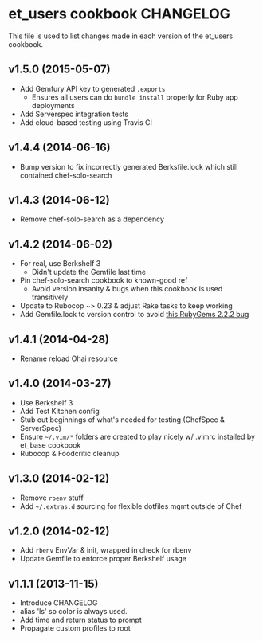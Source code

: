 et_users cookbook CHANGELOG
============================
This file is used to list changes made in each version of the et_users cookbook.

v1.5.0 (2015-05-07)
-------------------

* Add Gemfury API key to generated `.exports`
    - Ensures all users can do `bundle install` properly for Ruby app deployments
* Add Serverspec integration tests
* Add cloud-based testing using Travis CI

v1.4.4 (2014-06-16)
-------------------

* Bump version to fix incorrectly generated Berksfile.lock which still contained chef-solo-search

v1.4.3 (2014-06-12)
-------------------

* Remove chef-solo-search as a dependency


v1.4.2 (2014-06-02)
-------------------

* For real, use Berkshelf 3
    - Didn't update the Gemfile last time
* Pin chef-solo-search cookbook to known-good ref
    - Avoid version insanity & bugs when this cookbook is used transitively
* Update to Rubocop ~> 0.23 & adjust Rake tasks to keep working
* Add Gemfile.lock to version control to avoid [this RubyGems 2.2.2 bug](https://github.com/rubygems/rubygems/issues/853)


v1.4.1 (2014-04-28)
------------------

* Rename reload Ohai resource

v1.4.0 (2014-03-27)
------------------

* Use Berkshelf 3
* Add Test Kitchen config
* Stub out beginnings of what's needed for testing (ChefSpec & ServerSpec)
* Ensure `~/.vim/*` folders are created to play nicely w/ .vimrc installed by et_base cookbook
* Rubocop & Foodcritic cleanup

v1.3.0 (2014-02-12)
------------------

* Remove `rbenv` stuff
* Add `~/.extras.d` sourcing for flexible dotfiles mgmt outside of Chef

v1.2.0 (2014-02-12)
------------------

* Add `rbenv` EnvVar & init, wrapped in check for rbenv
* Update Gemfile to enforce proper Berkshelf usage

v1.1.1 (2013-11-15)
------------------

* Introduce CHANGELOG
* alias 'ls' so color is always used.
* Add time and return status to prompt
* Propagate custom profiles to root
